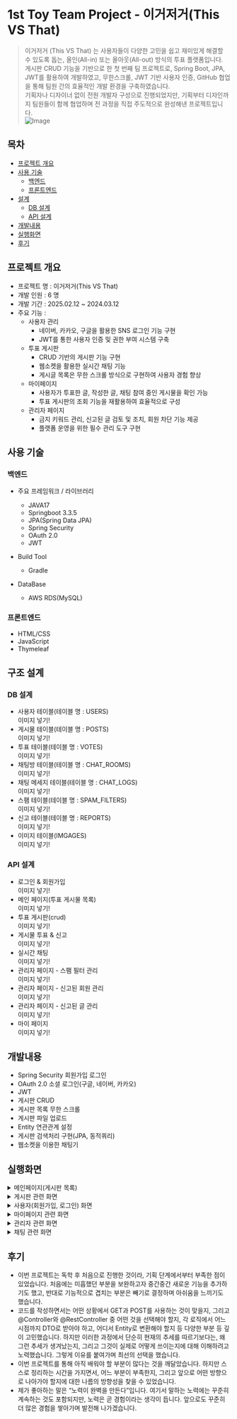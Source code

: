 # 1st Toy Team Project - 이거저거(This VS That)
> 이거저거 (This VS That) 는 사용자들이 다양한 고민을 쉽고 재미있게 해결할 수 있도록 돕는, 올인(All-in) 또는 올아웃(All-out) 방식의 투표 플랫폼입니다.<br>
> 게시판 CRUD 기능을 기반으로 한 첫 번째 팀 프로젝트로, Spring Boot, JPA, JWT를 활용하여 개발하였고, 무한스크롤, JWT 기반 사용자 인증, GitHub 협업을 통해 팀원 간의 효율적인 개발 환경을 구축하였습니다.<br>
> 기획자나 디자이너 없이 전원 개발자 구성으로 진행되었지만, 기획부터 디자인까지 팀원들이 함께 협업하며 전 과정을 직접 주도적으로 완성해낸 프로젝트입니다.<br>
![Image](https://github.com/user-attachments/assets/7e253021-92cf-4317-908f-1db8f72c046b)

## 목차
* [프로젝트 개요](#프로젝트-개요)
* [사용 기술](#사용-기술)
  * [백엔드](#백엔드)
  * [프론트엔드](#프론트엔드)
* [설계](#설계)
  * [DB 설계](#DB-설계)
  * [API 설계](#API-설계)
* [개발내용](#개발내용)
* [실행화면](#실행화면)
* [후기](#후기)

## 프로젝트 개요
* 프로젝트 명 : 이거저거(This VS That)
* 개발 인원 : 6 명
* 개발 기간 : 2025.02.12 ~ 2024.03.12
* 주요 기능 :
  * 사용자 관리
    * 네이버, 카카오, 구글을 활용한 SNS 로그인 기능 구현
    * JWT를 통한 사용자 인증 및 권한 부여 시스템 구축
  * 투표 게시판
    * CRUD 기반의 게시판 기능 구현
    * 웹소켓을 활용한 실시간 채팅 기능
    * 게시글 목록은 무한 스크롤 방식으로 구현하여 사용자 경험 향상
  * 마이페이지
    * 사용자가 투표한 글, 작성한 글, 채팅 참여 중인 게시물을 확인 가능
    * 투표 게시판의 조회 기능을 재활용하여 효율적으로 구성
  * 관리자 페이지
    * 금지 키워드 관리, 신고된 글 검토 및 조치, 회원 차단 기능 제공
    * 플랫폼 운영을 위한 필수 관리 도구 구현
    
## 사용 기술
### 백엔드
* 주요 프레임워크 / 라이브러리
  * JAVA17
  * Springboot 3.3.5
  * JPA(Spring Data JPA)
  * Spring Security
  * OAuth 2.0
  * JWT
 
* Build Tool
  * Gradle
 
* DataBase
  * AWS RDS(MySQL)

### 프론트엔드
* HTML/CSS
* JavaScript
* Thymeleaf

## 구조 설계
### DB 설계
* 사용자 테이블(테이블 명 : USERS) <br>
이미지 넣기!<br>
* 게시물 테이블(테이블 명 : POSTS) <br>
이미지 넣기!<br>
* 투표 테이블(테이블 명 : VOTES)<br>
이미지 넣기!<br>
* 채팅방 테이블(테이블 명 : CHAT_ROOMS)<br>
이미지 넣기!<br>
* 채팅 메세지 테이블(테이블 명 : CHAT_LOGS)<br>
이미지 넣기!<br>
* 스팸 테이블(테이블 명 : SPAM_FILTERS)<br>
이미지 넣기!<br>
* 신고 테이블(테이블 명 : REPORTS)<br>
이미지 넣기!<br>
* 이미지 테이블(IMGAGES)<br>
이미지 넣기!<br>

### API 설계
* 로그인 & 회원가입<br>
이미지 넣기!<br>
* 메인 페이지(투표 게시물 목록)<br>
이미지 넣기!<br>
* 투표 게시판(crud) <br>
이미지 넣기!<br>
* 게시물 투표 & 신고<br>
이미지 넣기!<br>
* 실시간 채팅<br>
이미지 넣기!<br>
* 관리자 페이지 - 스팸 필터 관리 <br>
이미지 넣기!<br>
* 관리자 페이지 - 신고된 회원 관리 <br>
이미지 넣기!<br>
* 관리자 페이지 -  신고된 글 관리 <br>
이미지 넣기!<br>
* 마이 페이지 <br>
이미지 넣기!<br>

## 개발내용
* Spring Security 회원가입 로그인
* OAuth 2.0 소셜 로그인(구글, 네이버, 카카오)
* JWT
* 게시판 CRUD
* 게시판 목록 무한 스크롤
* 게시판 파일 업로드
* Entity 연관관계 설정
* 게시판 검색처리 구현(JPA, 동적쿼리)
* 웹소켓을 이용한 채팅기

## 실행화면
<details>
<summary>메인페이지(게시판 목록)</summary>
  <br>
  <strong>1. 메인 페이지 </strong>
  <ul>
    <li> 게시글 목록을 출력합니다.</li>
    <li> 카테고리(전체, 고민, 토론, 자유), 정렬 기준(최신순, 인기순), 투표상태(전체, 진행, 종료), 검색어(제목, 해시태그, 내용)에 따라 검색 할 수 있습니다. </li>
    <li> 무한 스크롤 방식으로 게시물이 더 있다면 화면이 맨 밑에 닿으면 추가 게시물을 출력합니다.</li>
  </ul>
 <img src="https://github.com/user-attachments/assets/7e253021-92cf-4317-908f-1db8f72c046b" alt=""> <br>
</details>

<details>
<summary>게시판 관련 화면</summary>
  <br>
  <strong>1. 글 쓰기</strong>
  <ul>
    <li>로그인한 회원만 글 쓰기가 가능합니다.</li>
    <li>이미지 선택 부분에 이미지를 첨부할 수 있으며 이미지를 첨부하지 않을 경우 기본 이미지로 상세페이지, 목록에서 보여지게 됩니다.</li>
    <li>내용에 # 을 붙인 내용은 해시태그로 저장됩니다.</li>
    <li>글 작성이 완료되면 목록 페이지로 이동합니다. </li>
  </ul>
 <img src="https://github.com/user-attachments/assets/ca2bfa38-989d-491c-ab56-8111bb9b8d75" alt="">
  <br>

  <br>
  <strong>2. 글 상세페이지</strong>
  <ul>
    <li>글 작성자에게만 ‘수정’, ‘삭제’ 버튼이 보입니다.</li>
    <li>‘투표하기’, ‘채팅’, ‘신고’ 는 로그인 회원만 가능하며, 로그인하지 않은 회원이 눌렀을 경우 로그인 페이지로 넘어갑니다.</li>
    <li>글 작성시 #를 붙인 글자는 초록색으로 보이며 해시태그가 붙은 글자를 누르면 해당 글자가 내용이 있는 목록들을 보여줍니다.</li>
  </ul>
  <img src="https://github.com/user-attachments/assets/86e63c70-bdf0-4338-a386-0dfb40ec3eed" alt="">
  <br>

  <br>
  <strong>3. 글 수정</strong>
  <ul>
    <li>글 작성자만 수정이 가능하며, 투표자가 있을 경우에는 수정이 불가합니다. </li>
    <li>수정 완료가 되면 상세페이지로 돌아갑니다.</li>
  </ul>
  <img src="https://github.com/user-attachments/assets/0e2ee8d3-fbea-4c83-8525-14a6c0452eb4" alt="">
  <br>

  <br>
  <strong>4. 글 삭제</strong>
  <ul>
    <li>글 작성자만 삭제가 가능하며, 투표자가 있을 경우에는 삭제가 불가합니다. </li>
    <li>삭제가 완료되면 목록(메인 페이지)로 이동합니다.</li>
  </ul>
  <img src="https://github.com/user-attachments/assets/c9230532-b075-4c17-ad96-1ecae865a32d" alt="">
  <br>
  
</details>

<details>
<summary>사용자(회원가입, 로그인) 화면</summary>
  <br>
  <strong>회원가입 및 로그인</strong>
  <ul>
    <li>일반 사이트 회원가입은 없고 소셜 로그인 네이버, 카카오, 구글 로그인만 가능합니다.</li>
    <li>소셜가입 시 추가 정보를 받는 페이지로 넘어갑니다.</li>
  </ul>
 <img src="https://github.com/user-attachments/assets/8699a36d-d4d0-4452-b5a8-0a7e92d12a6b" alt="">
    <br>
   <hr>
 <img src="https://github.com/user-attachments/assets/9eba51a9-414e-4842-befc-afec6bcbf633" alt="">
  <br>
  <hr>
 <img src="https://github.com/user-attachments/assets/3de15afa-6a55-4188-8df3-043b481a63f7" alt="">
  <br>
  <hr>
 <img src="https://github.com/user-attachments/assets/6f3abf02-611e-4d2c-91ff-c4b8dc9acad1" alt="">
  <br>
 <br>
 
</details>

<details>
<summary>마이페이지 관련 화면</summary>
  <br>
  <strong>마이 페이지</strong>
  <ul>
    <li>정보(닉네임) 변경이 가능합니다.</li>
    <li>참여했던 게시활동(투표한 글, 작성한 글, 참여했던 채팅방)을 확인 가능합니다. </li>
  </ul>
 <img src="https://github.com/user-attachments/assets/0cb9ede8-d546-42af-aa39-c16df65e719c" alt="">
  <br>
</details>

<details>
<summary>관리자 관련 화면</summary>
  <br>
  <strong>관리자 화면</strong>
  <ul>
    <li>금지 키워드, 회원 관리, 신고 글 관리를 합니다.</li>
  </ul>
 <img src="https://github.com/user-attachments/assets/f17ca9db-fd39-4ae5-8bfd-5539bbf17414" alt="">
  <br>
</details>

<details>
<summary>채팅 관련 화면</summary>
  <br>
  <strong>1. 채팅 화면</strong>
  <ul>
    <li>게시글 상세페이지에서 오픈채팅방에 입장가능합니다. </li>
    <li>입장한 채팅방 목록들은 마이페이지에서 확인가능합니다.</li>
  </ul>
 <img src="https://github.com/user-attachments/assets/3154c076-676f-4550-b842-7969f2c700b0" alt="">
  <br><hr>
<img src="https://github.com/user-attachments/assets/28d72336-2852-4ef3-8a7e-1a1d7dca1e2f" alt="">
 
</details>



## 후기
* 이번 프로젝트는 독학 후 처음으로 진행한 것이라, 기획 단계에서부터 부족한 점이 있었습니다. 처음에는 미흡했던 부분을 보완하고자 중간중간 새로운 기능을 추가하기도 했고, 반대로 기능적으로 겹치는 부분은 빼기로 결정하며 아쉬움을 느끼기도 했습니다.
* 코드를 작성하면서는 어떤 상황에서 GET과 POST를 사용하는 것이 맞을지, 그리고 @Controller와 @RestController 중 어떤 것을 선택해야 할지, 각 로직에서 어느 시점까지 DTO로 받아야 하고, 어디서 Entity로 변환해야 할지 등 다양한 부분 등 깊이 고민했습니다. 하지만 이러한 과정에서 단순히 현재의 추세를 따르기보다는, 왜 그런 추세가 생겨났는지, 그리고 그것이 실제로 어떻게 쓰이는지에 대해 이해하려고 노력했습니다. 그렇게 이유를 붙여가며 최선의 선택을 했습니다.
* 이번 프로젝트를 통해 아직 배워야 할 부분이 많다는 것을 깨달았습니다. 하지만 스스로 정리하는 시간을 가지면서, 어느 부분이 부족한지, 그리고 앞으로 어떤 방향으로 나아가야 할지에 대한 나름의 방향성을 찾을 수 있었습니다.
* 제가 좋아하는 말은 “노력이 완벽을 만든다”입니다. 여기서 말하는 노력에는 꾸준히 계속하는 것도 포함되지만, 노력은 곧 경험이라는 생각이 듭니다. 앞으로도 꾸준히 더 많은 경험을 쌓아가며 발전해 나가겠습니다.

